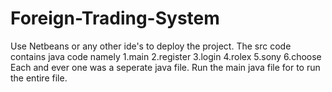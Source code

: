 # Foreign-Trading-System
Use Netbeans or any other ide's to deploy the project. 
The src code contains java code namely 
  1.main
  2.register
  3.login
  4.rolex
  5.sony
  6.choose 
Each and ever one was a seperate java file.
Run the main java file for to run the entire file.
